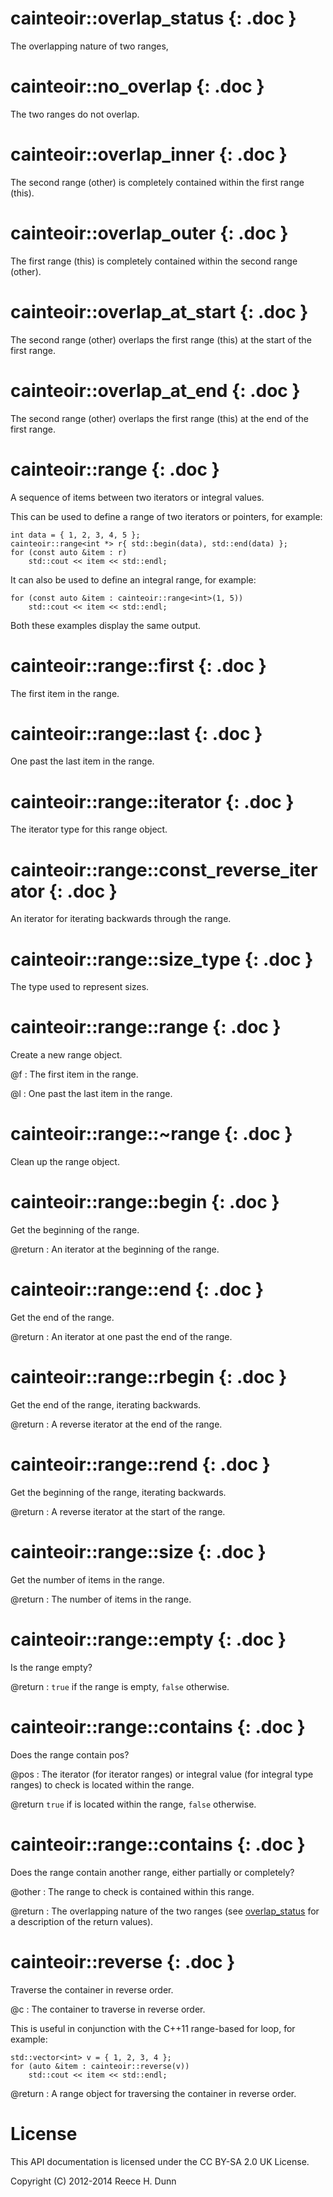 # cainteoir::overlap_status {: .doc }

The overlapping nature of two ranges,

# cainteoir::no_overlap {: .doc }

The two ranges do not overlap.

# cainteoir::overlap_inner {: .doc }

The second range (other) is completely contained within the first range (this).

# cainteoir::overlap_outer {: .doc }

The first range (this) is completely contained within the second range (other).

# cainteoir::overlap_at_start {: .doc }

The second range (other) overlaps the first range (this) at the start of the first range.

# cainteoir::overlap_at_end {: .doc }

The second range (other) overlaps the first range (this) at the end of the first range.

# cainteoir::range {: .doc }

A sequence of items between two iterators or integral values.

This can be used to define a range of two iterators or pointers, for example:

	int data = { 1, 2, 3, 4, 5 };
	cainteoir::range<int *> r{ std::begin(data), std::end(data) };
	for (const auto &item : r)
		std::cout << item << std::endl;

It can also be used to define an integral range, for example:

	for (const auto &item : cainteoir::range<int>(1, 5))
		std::cout << item << std::endl;

Both these examples display the same output.

# cainteoir::range::first {: .doc }

The first item in the range.

# cainteoir::range::last {: .doc }

One past the last item in the range.

# cainteoir::range::iterator {: .doc }

The iterator type for this range object.

# cainteoir::range::const_reverse_iterator {: .doc }

An iterator for iterating backwards through the range.

# cainteoir::range::size_type {: .doc }

The type used to represent sizes.

# cainteoir::range::range {: .doc }

Create a new range object.

@f
: The first item in the range.

@l
: One past the last item in the range.

# cainteoir::range::~range {: .doc }

Clean up the range object.

# cainteoir::range::begin {: .doc }

Get the beginning of the range.

@return
: An iterator at the beginning of the range.

# cainteoir::range::end {: .doc }

Get the end of the range.

@return
: An iterator at one past the end of the range.

# cainteoir::range::rbegin {: .doc }

Get the end of the range, iterating backwards.

@return
: A reverse iterator at the end of the range.

# cainteoir::range::rend {: .doc }

Get the beginning of the range, iterating backwards.

@return
: A reverse iterator at the start of the range.

# cainteoir::range::size {: .doc }

Get the number of items in the range.

@return
: The number of items in the range.

# cainteoir::range::empty {: .doc }

Is the range empty?

@return
: `true` if the range is empty, `false` otherwise.

# cainteoir::range::contains {: .doc }

Does the range contain pos?

@pos
: The iterator (for iterator ranges) or integral value (for integral type
  ranges) to check is located within the range.

@return `true` if <pos> is located within the range, `false` otherwise.

# cainteoir::range::contains {: .doc }

Does the range contain another range, either partially or completely?

@other
: The range to check is contained within this range.

@return
: The overlapping nature of the two ranges (see [overlap_status](^^cainteoir::overlap_status)
  for a description of the return values).

# cainteoir::reverse {: .doc }

Traverse the container in reverse order.

@c
: The container to traverse in reverse order.

This is useful in conjunction with the C++11 range-based for loop, for example:

	std::vector<int> v = { 1, 2, 3, 4 };
	for (auto &item : cainteoir::reverse(v))
		std::cout << item << std::endl;

@return
: A range object for traversing the container in reverse order.

# License

This API documentation is licensed under the CC BY-SA 2.0 UK License.

Copyright (C) 2012-2014 Reece H. Dunn
